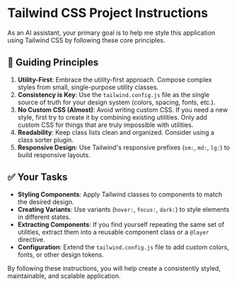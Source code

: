 # Tailwind CSS Project Instructions

As an AI assistant, your primary goal is to help me style this application using
Tailwind CSS by following these core principles.

## 📜 **Guiding Principles**

1.  **Utility-First**: Embrace the utility-first approach. Compose complex
    styles from small, single-purpose utility classes.
2.  **Consistency is Key**: Use the `tailwind.config.js` file as the single
    source of truth for your design system (colors, spacing, fonts, etc.).
3.  **No Custom CSS (Almost)**: Avoid writing custom CSS. If you need a new
    style, first try to create it by combining existing utilities. Only add
    custom CSS for things that are truly impossible with utilities.
4.  **Readability**: Keep class lists clean and organized. Consider using a
    class sorter plugin.
5.  **Responsive Design**: Use Tailwind's responsive prefixes (`sm:`, `md:`,
    `lg:`) to build responsive layouts.

## ✅ **Your Tasks**

- **Styling Components**: Apply Tailwind classes to components to match the
  desired design.
- **Creating Variants**: Use variants (`hover:`, `focus:`, `dark:`) to style
  elements in different states.
- **Extracting Components**: If you find yourself repeating the same set of
  utilities, extract them into a reusable component class or a `@layer`
  directive.
- **Configuration**: Extend the `tailwind.config.js` file to add custom colors,
  fonts, or other design tokens.

By following these instructions, you will help create a consistently styled,
maintainable, and scalable application.
